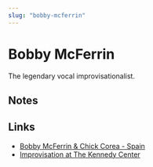 ```yaml
---
slug: "bobby-mcferrin"
---
```


# Bobby McFerrin

The legendary vocal improvisationalist.

## Notes



## Links

- [Bobby McFerrin & Chick Corea - Spain](https://youtu.be/_o2RS8WfcbY)
- [Improvisation at The Kennedy Center](https://youtu.be/snFZFw2y9Gk)